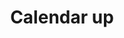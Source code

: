 ---
title: Calendar up
tags: ["calendar", "up", "upload", "export", "send"]
icon: calendar-up
svg: '<svg xmlns="http://www.w3.org/2000/svg" width="24" height="24" fill="none" viewBox="0 0 24 24" stroke-width="1.5" stroke-linecap="round" stroke-linejoin="round" stroke="currentColor"><path d="M16.5 5V3m-9 2V3M3.25 8h17.5m-8.747 9.5L12 12.22m2.5 1.934L12 11.5l-2.5 2.653"/><path d="M3 10.044c0-2.115 0-3.173.436-3.981a3.9 3.9 0 0 1 1.748-1.651C6.04 4 7.16 4 9.4 4h5.2c2.24 0 3.36 0 4.216.412.753.362 1.364.94 1.748 1.65.436.81.436 1.868.436 3.983v4.912c0 2.115 0 3.173-.436 3.981a3.9 3.9 0 0 1-1.748 1.651C17.96 21 16.84 21 14.6 21H9.4c-2.24 0-3.36 0-4.216-.412a3.9 3.9 0 0 1-1.748-1.65C3 18.128 3 17.07 3 14.955z"/></svg>'
---